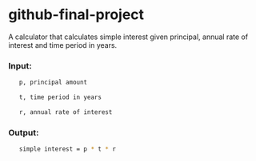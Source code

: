 # github-final-project

A calculator that calculates simple interest given principal, annual rate of interest and time period in years.

### Input:
```bash
   p, principal amount 
 
   t, time period in years 
   
   r, annual rate of interest 
```

### Output:
```bash
   simple interest = p * t * r
```
